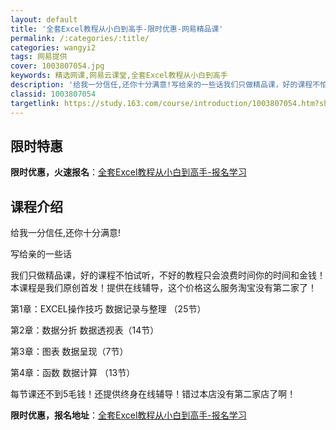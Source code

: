 ```yaml
---
layout: default
title: '全套Excel教程从小白到高手-限时优惠-网易精品课'
permalink: /:categories/:title/
categories: wangyi2
tags: 网易提供
cover: 1003807054.jpg
keywords: 精选网课,网易云课堂,全套Excel教程从小白到高手
description: '给我一分信任,还你十分满意!写给亲的一些话我们只做精品课，好的课程不怕试听，不好的教程只会浪费时间你的时间和金钱！本课程'
classid: 1003807054
targetlink: https://study.163.com/course/introduction/1003807054.htm?share=1&shareId=1025206652&utm_campaign=share&utm_medium=iphoneShare&utm_source=&utm_u=1025206652
---
```


## 限时特惠

**限时优惠，火速报名**：[全套Excel教程从小白到高手-报名学习](https://study.163.com/course/introduction/1003807054.htm?share=1&shareId=1025206652&utm_campaign=share&utm_medium=iphoneShare&utm_source=&utm_u=1025206652)

## 课程介绍

给我一分信任,还你十分满意!

   写给亲的一些话 

 我们只做精品课，好的课程不怕试听，不好的教程只会浪费时间你的时间和金钱！本课程是我们原创首发！提供在线辅导，这个价格这么服务淘宝没有第二家了！ 

第1章：EXCEL操作技巧 数据记录与整理 （25节） 

第2章：数据分折 数据透视表（14节） 

第3章：图表 数据呈现（7节） 

第4章：函数 数据计算 （13节） 

 

每节课还不到5毛钱！还提供终身在线辅导！错过本店没有第二家店了啊！

**限时优惠，报名地址**：[全套Excel教程从小白到高手-报名学习](https://study.163.com/course/introduction/1003807054.htm?share=1&shareId=1025206652&utm_campaign=share&utm_medium=iphoneShare&utm_source=&utm_u=1025206652)

